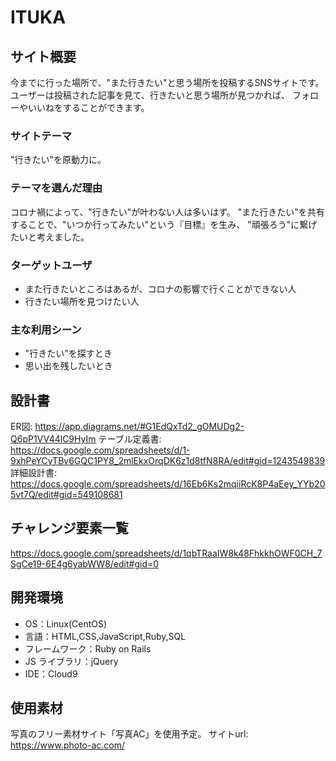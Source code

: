 # ITUKA

## サイト概要

今までに行った場所で、"また行きたい"と思う場所を投稿するSNSサイトです。
ユーザーは投稿された記事を見て、行きたいと思う場所が見つかれば、
フォローやいいねをすることができます。

### サイトテーマ

"行きたい"を原動力に。

### テーマを選んだ理由

コロナ禍によって、"行きたい"が叶わない人は多いはず。
"また行きたい"を共有することで、"いつか行ってみたい"という『目標』を生み、
"頑張ろう"に繋げたいと考えました。

### ターゲットユーザ

- また行きたいところはあるが、コロナの影響で行くことができない人
- 行きたい場所を見つけたい人

### 主な利用シーン

- "行きたい"を探すとき
- 思い出を残したいとき

## 設計書

ER図: https://app.diagrams.net/#G1EdQxTd2_gOMUDg2-Q6pP1VV44lC9HyIm
テーブル定義書: https://docs.google.com/spreadsheets/d/1-9xhPeYCyTBv6GQC1PY8_2mlEkxOrqDK6z1d8tfN8RA/edit#gid=1243549839
詳細設計書: https://docs.google.com/spreadsheets/d/16Eb6Ks2mqiiRcK8P4aEey_YYb205vt7Q/edit#gid=549108681

## チャレンジ要素一覧

https://docs.google.com/spreadsheets/d/1qbTRaaIW8k48FhkkhOWF0CH_7SgCe19-6E4g6yabWW8/edit#gid=0

## 開発環境

- OS：Linux(CentOS)
- 言語：HTML,CSS,JavaScript,Ruby,SQL
- フレームワーク：Ruby on Rails
- JS ライブラリ：jQuery
- IDE：Cloud9

## 使用素材

写真のフリー素材サイト「写真AC」を使用予定。
サイトurl: https://www.photo-ac.com/
